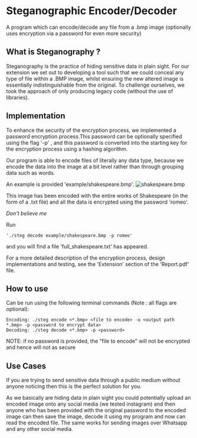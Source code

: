 # Steganographic Encoder/Decoder
A program which can encode/decode any file from a .bmp image (optionally uses encryption via a password for even more security) 

## What is Steganography ?
Steganography  is  the  practice  of  hiding  sensitive  data  in  plain  sight.   For  our  extension  we  set  out  to  developing a tool such that we could conceal any type of file within a .BMP image,  whilst ensuring the new altered image is essentially indistinguishable from the original.  To challenge ourselves, we took the approach of only producing legacy code (without the use of libraries).

## Implementation
To enhance the security of the encryption process, we implemented a password encryption process.This  password  can  be  optionally  specified  using  the  flag '-p' <password>,  and  this  password  is  converted  into  the starting key for the encryption process using a hashing algorithm.
  
Our program is able to encode files of literally any data type, because we encode the data into the image at a bit level rather than through grouping data such as words.  

An example is provided 'example/shakespeare.bmp'.
![shakespeare.bmp](https://github.com/FeLiNa22/steganography/blob/main/example/shakespeare.bmp)

This image has been encoded with the entire works of Shakespeare (in the form of a .txt file) and all the data is encrypted using the password 'romeo'.

*Don't believe me*

Run 
   
    './steg decode example/shakespeare.bmp -p romeo'
    
and you will find a file 'full_shakespeare.txt' has appeared.
 
 

For a more detailed description of the encryption process, design implementations and testing, see the 'Extension' section of the 'Report.pdf' file.

## How to use
Can be run using the following terminal commands (Note : all flags are optional):  
    
    Encoding: ./steg encode <*.bmp> <file to encode> -o <output path *.bmp> -p <password to encrypt data>  
    Decoding: ./steg decode <*.bmp> -p <password>

NOTE: if no password is provided, the "file to encode" will not be encrypted and hence will not as secure

## Use Cases

If you are trying to send sensitive data through a public medium without anyone noticing then this is the perfect solution for you.

As we basically are hiding data in plain sight you could potentially upload an encoded image onto any social media (we tested instagram) and then anyone who has been provided with the original password to the encoded image can then save the image, decode it using my program and now can read the encoded file.
The same works for sending images over Whatsapp and any other social media.  
